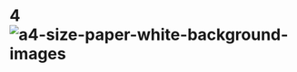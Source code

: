 # 4![a4-size-paper-white-background-images](https://user-images.githubusercontent.com/98317955/151283034-3eb20f0a-047e-478c-b061-afe9d8d71918.jpg)
